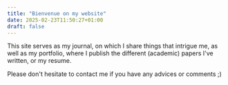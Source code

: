 ```yaml
---
title: "Bienvenue on my website"
date: 2025-02-23T11:50:27+01:00
draft: false
---
```


This site serves as my journal, on which I share things that intrigue me, as well as my portfolio, where I publish the different (academic) papers I've written, or my resume.

Please don't hesitate to contact me if you have any advices or comments ;)